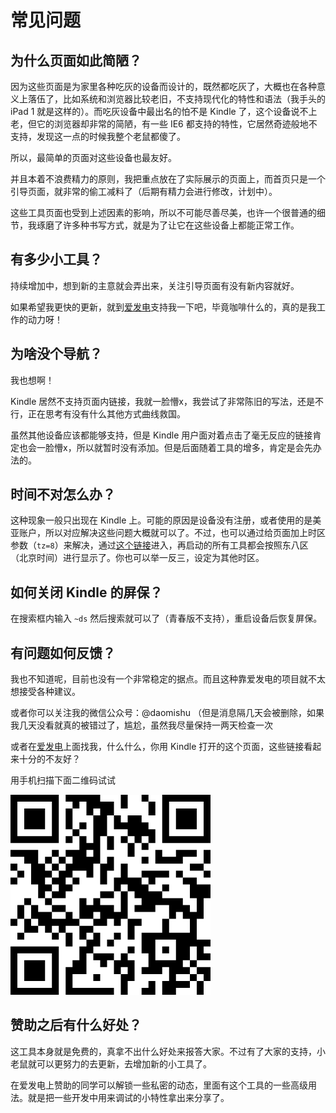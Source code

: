 # 常见问题

## 为什么页面如此简陋？

因为这些页面是为家里各种吃灰的设备而设计的，既然都吃灰了，大概也在各种意义上落伍了，比如系统和浏览器比较老旧，不支持现代化的特性和语法（我手头的 iPad 1 就是这样的）。而吃灰设备中最出名的怕不是 Kindle 了，这个设备说不上老，但它的浏览器却非常的简陋，有一些 IE6 都支持的特性，它居然奇迹般地不支持，发现这一点的时候我整个老鼠都傻了。

所以，最简单的页面对这些设备也最友好。

并且本着不浪费精力的原则，我把重点放在了实际展示的页面上，而首页只是一个引导页面，就非常的偷工减料了（后期有精力会进行修改，计划中）。

这些工具页面也受到上述因素的影响，所以不可能尽善尽美，也许一个很普通的细节，我琢磨了许多种书写方式，就是为了让它在这些设备上都能正常工作。

## 有多少小工具？

持续增加中，想到新的主意就会弄出来，关注引导页面有没有新内容就好。

如果希望我更快的更新，就到[爱发电](https://afdian.net/@daomishu)支持我一下吧，毕竟咖啡什么的，真的是我工作的动力呀！

## 为啥没个导航？

我也想啊！

Kindle 居然不支持页面内链接，我就一脸懵x，我尝试了非常陈旧的写法，还是不行，正在思考有没有什么其他方式曲线救国。

虽然其他设备应该都能够支持，但是 Kindle 用户面对着点击了毫无反应的链接肯定也会一脸懵x，所以就暂时没有添加。但是后面随着工具的增多，肯定是会先办法的。

## 时间不对怎么办？

这种现象一般只出现在 Kindle 上。可能的原因是设备没有注册，或者使用的是美亚账户，所以对应解决这些问题大概就可以了。不过，也可以通过给页面加上时区参数（`tz=8`）来解决，通过[这个链接](./?tz=8)进入，再启动的所有工具都会按照东八区（北京时间）进行显示了。你也可以举一反三，设定为其他时区。

## 如何关闭 Kindle 的屏保？

在搜索框内输入 `~ds` 然后搜索就可以了（青春版不支持），重启设备后恢复屏保。

## 有问题如何反馈？

我也不知道呢，目前也没有一个非常稳定的据点。而且这种靠爱发电的项目就不太想接受各种建议。

或者你可以关注我的微信公众号：@daomishu （但是消息隔几天会被删除，如果我几天没看就真的被错过了，尴尬，虽然我尽量保持一两天检查一次

或者在[爱发电](https://afdian.net/@daomishu)上面找我，什么什么，你用 Kindle 打开的这个页面，这些链接看起来十分的不友好？

用手机扫描下面二维码试试

![爱发电](./src/afdian.png)

## 赞助之后有什么好处？

这工具本身就是免费的，真拿不出什么好处来报答大家。不过有了大家的支持，小老鼠就可以更努力的去更新，去增加新的小工具了。

在爱发电上赞助的同学可以解锁一些私密的动态，里面有这个工具的一些高级用法。就是把一些开发中用来调试的小特性拿出来分享了。
